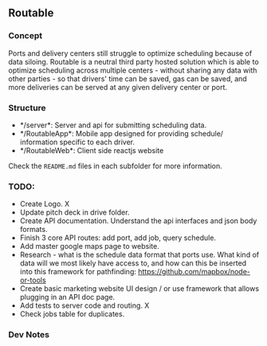 Routable
---

### Concept

Ports and delivery centers still struggle to optimize scheduling because of data siloing. Routable is a neutral third party hosted solution which is able to optimize scheduling across multiple centers - without sharing any data with other parties - so that drivers' time can be saved, gas can be saved, and more deliveries can be served at any given delivery center or port.

### Structure

<ul>
<li>*/server*: Server and api for submitting scheduling data.</li>
<li>*/RoutableApp*: Mobile app designed for providing schedule/ information specific to each driver.</li>
<li>*/RoutableWeb*: Client side reactjs website</li>
</ul>

Check the `README.md` files in each subfolder for more information.

### TODO:
* Create Logo. X
* Update pitch deck in drive folder.
* Create API documentation. Understand the api interfaces and json body formats. 
* Finish 3 core API routes: add port, add job, query schedule.
* Add master google maps page to website.
* Research - what is the schedule data format that ports use. What kind of data will we most likely have access to, and how can this be inserted into this framework for pathfinding: https://github.com/mapbox/node-or-tools
* Create basic marketing website UI design / or use framework that allows plugging in an API doc page.
* Add tests to server code and routing. X
* Check jobs table for duplicates.

### Dev Notes
